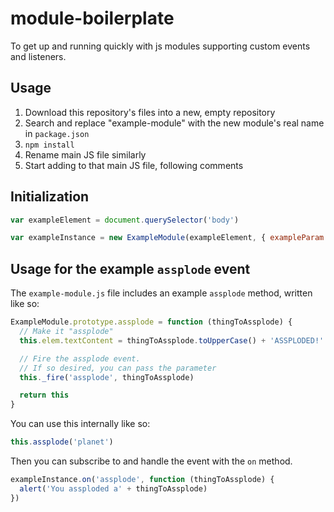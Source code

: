 # module-boilerplate

To get up and running quickly with js modules supporting custom events and listeners.

## Usage

1. Download this repository's files into a new, empty repository
2. Search and replace "example-module" with the new module's real name in `package.json`
3. `npm install`
4. Rename main JS file similarly
5. Start adding to that main JS file, following comments

## Initialization

```js
var exampleElement = document.querySelector('body')

var exampleInstance = new ExampleModule(exampleElement, { exampleParam: 'example value' })
```

## Usage for the example `assplode` event

The `example-module.js` file includes an example `assplode` method, written like so:

```js
ExampleModule.prototype.assplode = function (thingToAssplode) {
  // Make it "assplode"
  this.elem.textContent = thingToAssplode.toUpperCase() + 'ASSPLODED!'

  // Fire the assplode event.
  // If so desired, you can pass the parameter
  this._fire('assplode', thingToAssplode)

  return this
}
```

You can use this internally like so:

```js
this.assplode('planet')
```

Then you can subscribe to and handle the event with the `on` method.

```js
exampleInstance.on('assplode', function (thingToAssplode) {
  alert('You assploded a' + thingToAssplode)
})
```
